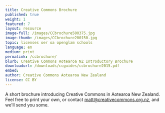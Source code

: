 ```yaml
---
title: Creative Commons Brochure
published: true
weight: 1
featured: 7
layout: resource
image-full: /images/CCbrochure500375.jpg
image-thumb: /images/CCbrochure200150.jpg
topic: licenses oer oa openglam schools
language: en
medium: print
permalink: /ccbrochure/
blurb: Creative Commons Aotearoa NZ Introductory Brochure
downloadurl: /downloads/ccguides/ccbrochure2015.pdf
embed:
author: Creative Commons Aotearoa New Zealand
license: CC BY 
---
```

A short brochure introducing Creative Commons in Aotearoa New Zealand. Feel free to print your own, or contact matt@creativecommons.org.nz, and we'll send you some.